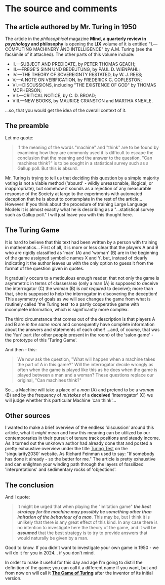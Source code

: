 # The source and comments
## The article authored by Mr. Turing in 1950
The article in the _philosophical_ magazine **Mind, a quarterly review in _psychology_ and philosophy** 
is opening the **LIX** volume of it is entitled
"I.—COMPUTING MACHINERY AND INTELLIGENCE" by A.M. Turing (see the facsimile of it attached).
The other parts of this volume include:
- II.—SUBJECT AND PREDICATE, by PETER THOMAS GEACH;
- III.—FREGE'S SINN UND BEDEUTUNG, by PAUL D. WIENPAHL;
- IV.—THE THEORY OF SOVEREIGNTY RESTATED, by W. J. REES;
- V.—A NOTE ON VERIFICATION, by FREDERICK C. COPLESTON;
- VI.—DISCUSSIONS, including  "THE EXISTENCE OF GOD" by THOMAS MCPHERSON;
- VII.—CRITICAL NOTICE, by C. D. BROAD;
- VIII.—NEW BOOKS, by MAURICE CRANSTON and MARTHA KNEALE.

...so, that you would get the idea of the overall context of it.

## The preamble
Let me quote: 
> If the meaning of the words "machine" and "think" are to be found by
examining how they are commonly used it is difficult to escape the conclusion that the
meaning and the answer to the question, "Can machines think?" is to be sought in a
statistical survey such as a Gallup poll. But this is absurd.

Mr. Turing is trying to tell us that deciding this question by a simple majority
voting is not a viable method ('absurd' - wildly unreasonable, illogical, or 
inappropriate), but somehow it sounds as a rejection of any measurable response 
of the Society at large to the experiments with automated deception that he is about to 
contemplate in the rest of the article...<br>
However! If you think about the procedure of training Large Language Models it is
almost exactly what he is describing as a "...statistical survey such as Gallup poll."
 I will just leave you with this thought here.

## The Turing Game
It is hard to believe that this text had been written by a person with training
in mathematics... First of all, it is more or less clear that the players A and B 
who are rigidly classified as 'man' (A) and 'woman' (B) are in the beginning of the 
game assigned symbolic names X and Y, but, instead of clearly indicating it the
author leaves us with the only option to guess it from the format of the question 
given in quotes.

It gradually occurs to a meticulous enough reader, that not only the game is 
asymmetric in terms of classes/sex (only a man (A) is supposed to deceive the 
interrogator (C) the woman (B) is _not_ _required_ to deceive); more than that, she
is supposed to help the interrogator in discovering the deception! 
This asymmetry of goals as we will see changes the game from what is 
routinely called 'the Turing test' to a partly cooperative game with incomplete 
information, which is significantly more complex.

The third circumstance that comes out of the description is that players A and B
are _in the same room_ and consequently have complete information about
the answers and statements of each other! ...and, of course, that was the 'fun'
part (for other people present in the room) of the 'salon game' - the prototype 
of this 'Turing Game'. 

And then - this: 
> We now ask the question, "What will happen when a machine takes the part of A in this
game?" Will the interrogator decide wrongly as often when the game is played like this as
he does when the game is played between a man and a woman? These questions replace
our original, "Can machines think?"

So... a Machine will take a place of a _man_ (A) and pretend to be a _woman_ (B) and by 
the frequency of _mistakes_ of a __deceived__ 'interrogator' (C) we will judge whether 
this particular Machine 'can think'...

## Other sources
I wanted to make a brief overview of the endless 'discussion' around this article, what it
_might_ mean and how this meaning can be utilized by our contemporaries in their
pursuit of tenure track positions and steady income. As it turned out the unknown 
author had already done that and posted a pretty exhaustive overview under the title 
[Turing Test](https://singularity2030.ch/wp-content/uploads/2016/07/Wiki-Book-on-Turing-Test.pdf) on
the 'singularity2030' website. As Richard Feinman used to say: "If somebody has done it 
already - so the better for me." The article is pretty exhaustive and can enlighten
your winding path through the layers of fossilized 'interpretations' and sedimentary rocks
of 'objections'.

## The conclusion
And I quote:
>It might be urged that when playing the "imitation game" _**the best strategy for the
machine may possibly be something other than imitation of the behaviour of a man**_. This
may be, but I think it is unlikely that there is any great effect of this kind. In any case
there is no intention to investigate here the theory of the game, and it will be _**assumed**_ that
the best strategy is to try to provide answers that would naturally be given by a man.

Good to know. If you didn't want to investigate your own game in 1950 - we will do it for you in 2024... if you don't mind.

In order to make it useful for this day and age I'm going to distill the definition of 
the game; you can call it a different name if you want, but and from now on will call it 
[**The Game of Turing**](https://github.com/the-turing-game/the-game-of-turing) after 
the inventor of its initial version.
